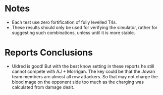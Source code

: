 Notes
=====

* Each test use zero fortification of fully levelled T4s.
* These results should only be used for verifying the simulator, rather for suggesting such combinations, unless until it is more stable.

Reports Conclusions
===================

* Uldred is good! But with the best know setting in these reports he still cannot compete with AJ + Morrigan. The key could be that the Jowan team members are almost all row attackers. So that may not charge the blood mage on the opponent side too much as the charging was calculated from damage dealt.
